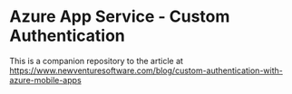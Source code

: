 # Azure App Service - Custom Authentication

This is a companion repository to the article at https://www.newventuresoftware.com/blog/custom-authentication-with-azure-mobile-apps

